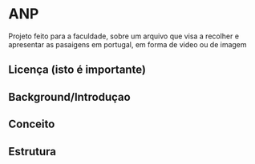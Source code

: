 # ANP

Projeto feito para a faculdade, sobre um arquivo que visa a recolher e apresentar as pasaigens em portugal, em forma de video ou de imagem

## Licença (isto é importante)
## Background/Introduçao
## Conceito
## Estrutura

